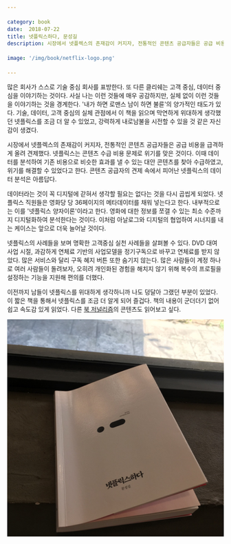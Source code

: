 ```yaml
---

category: book
date:  2018-07-22
title: 넷플릭스하다, 문성길
description: 시장에서 넷플렉스의 존재감이 커지자, 전통적인 콘텐츠 공급자들은 공급 비용을 급격하게 올려 견제했다. 넷플릭스는 콘텐츠 수급 비용 문제로 위기를 맞은 것이다. 이때 데이터를 분석하여 기존 비용으로 비슷한 효과를 낼 수 있는 대안 콘텐츠를 찾아 수급하였고, 위기를 해결할 수 있었다고 한다. 콘텐츠 공급자의 견제 속에서 피어난 넷플릭스의 데이터 분석은 아름답다.

image: '/img/book/netflix-logo.png'

--- 
```


많은 회사가 스스로 기술 중심 회사를 표방한다. 또 다른 클리쉐는 고객 중심, 데이터 중심을 이야기하는 것이다. 사실 나는 이런 것들에 매우 공감하지만, 실체 없이 이런 것들을 이야기하는 것을 경계한다. '내가 하면 로맨스 남이 하면 불륜'의 양가적인 태도가 있다. 기술, 데이터, 고객 중심의 실체 관점에서 이 책을 읽으며 막연하게 위대하게 생각했던 넷플릭스를 조금 더 알 수 있었고, 강력하게 내로남불을 시전할 수 있을 것 같은 자신감이 생겼다.

시장에서 넷플렉스의 존재감이 커지자, 전통적인 콘텐츠 공급자들은 공급 비용을 급격하게 올려 견제했다. 넷플릭스는 콘텐츠 수급 비용 문제로 위기를 맞은 것이다. 이때 데이터를 분석하여 기존 비용으로 비슷한 효과를 낼 수 있는 대안 콘텐츠를 찾아 수급하였고, 위기를 해결할 수 있었다고 한다. 콘텐츠 공급자의 견제 속에서 피어난 넷플릭스의 데이터 분석은 아름답다.

데이터라는 것이 꼭 디지털에 갇혀서 생각할 필요는 없다는 것을 다시 곱씹게 되었다. 넷플릭스 직원들은 영화당 당 36페이지의 메타데이터를 채워 넣는다고 한다. 내부적으로는 이를 '넷플릭스 양자이론'이라고 한다. 영화에 대한 정보를 쪼갤 수 있는 최소 수준까지 디지털화하여 분석한다는 것이다. 이처럼 아날로그와 디지털의 협업하여 시너지를 내는 케이스는 앞으로 더욱 늘어날 것이다.

넷플릭스의 사례들을 보며 명확한 고객중심 실천 사례들을 살펴볼 수 있다. DVD 대여 사업 시절, 과감하게 연체료 기반의 사업모델을 정기구독으로 바꾸고 연체료를 받지 않았다. 많은 서비스와 달리 구독 혜지 버튼 또한 숨기지 않는다. 많은 사람들이 계정 하나로 여러 사람들이 돌려보자, 오히려 개인화된 경험을 해치지 않기 위해 복수의 프로필을 설정하는 기능을 지원해 편의를 더했다.

이전까지 남들이 넷플릭스를 위대하게 생각하니까 나도 덩달아 그랬던 부분이 있었다. 이 짧은 책을 통해서 넷플릭스를 조금 더 알게 되어 즐겁다. 책의 내용이 군더더기 없어 쉽고 속도감 있게  읽었다. 다른 [북 저널리즘](https://www.bookjournalism.com/)의 콘텐츠도 읽어보고 싶다.

![netflix](/img/book/netflix.jpg "netflix")